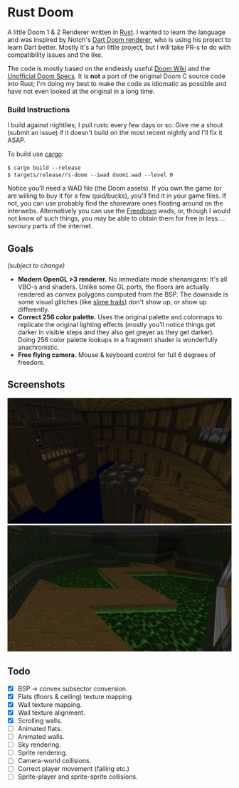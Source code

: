 Rust Doom
=========

A little Doom 1 & 2 Renderer written in [Rust](https://github.com/rust-lang/rust). I wanted to learn the language and was inspired by Notch's [Dart Doom renderer](https://github.com/xNotch/Dark), who is using his project to learn Dart better. Mostly it's a fun little project, but I will take PR-s to do with compatibility issues and the like.

The code is mostly based on the endlessly useful [Doom Wiki](http://doom.wikia.com) and the [Unofficial Doom Specs](http://aiforge.net/test/wadview/dmspec16.txt). It is **not** a port of the original Doom C source code into Rust; I'm doing my best to make the code as idiomatic as possible and have not even looked at the original in a long time.

### Build Instructions
I build against nightlies; I pull rustc every few days or so. Give me a shout (submit an issue) if it doesn't build on the most recent nightly and I'll fix it ASAP.

To build use [cargo](http://crates.io):
```
$ cargo build --release
$ targets/release/rs-doom --iwad doom1.wad --level 0
```

Notice you'll need a WAD file (the Doom assets). If you own the game (or are willing to buy it for a few quid/bucks), you'll find it in your game files. If not, you can use probably find the shareware ones floating around on the interwebs. Alternatively you can use the [Freedoom](http://freedoom.github.io/download.html) wads, or, though I would not know of such things, you may be able to obtain them for free in less.... savoury parts of the internet.


## Goals
_(subject to change)_

* **Modern OpenGL >3 renderer.** No immediate mode shenanigans: it's all VBO-s and shaders. Unlike some GL ports, the floors are actually rendered as convex polygons computed from the BSP. The downside is some visual glitches (like [slime trails](http://doom.wikia.com/wiki/Slime_trail)) don't show up, or show up differently.
* **Correct 256 color palette.** Uses the original palette and colormaps to replicate the original lighting effects (mostly you'll notice things get darker in visible steps and they also get greyer as they get darker). Doing 256 color palette lookups in a fragment shader is wonderfully anachronistic.
* **Free flying camera.** Mouse & keyboard control for full 6 degrees of freedom.

## Screenshots
![Zig-zag Screenshot](screenshots/readme1.png)
![Doom 2 Screenshot](screenshots/readme2.png)

## Todo
* [x] BSP -> convex subsector conversion.
* [x] Flats (floors & ceiling) texture mapping.
* [x] Wall texture mapping.
* [x] Wall texture alignment.
* [x] Scrolling walls.
* [ ] Animated flats.
* [ ] Animated walls.
* [ ] Sky rendering.
* [ ] Sprite rendering.
* [ ] Camera-world collisions.
* [ ] Correct player movement (falling etc.)
* [ ] Sprite-player and sprite-sprite collisions.
